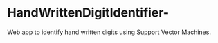 # HandWrittenDigitIdentifier-
Web app to identify hand written digits using Support Vector Machines. 
